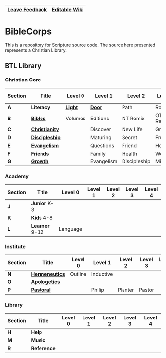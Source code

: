 |[Leave Feedback](https://github.com/BeTheLight/Overview-and-Wiki/issues) | [Editable Wiki](https://github.com/BeTheLight/Overview-and-Wiki/wiki) |
|-|-|
# BibleCorps

This is a repository for Scripture source code. The source here presented represents a Christian Library. 

## BTL Library
### Christian Core

|Section| Title            | Level 0 | Level 1 | Level 2 | Level 3 | Level 4 
|-------|------------------|---------|---------|---------|---------|--------
| __A__ | __Literacy__     | __[Light](https://bloomlibrary.org/browse?lang=en&langname=English)__   | __[Door](https://www.literacyevangelism.org/primers)__    | Path    | Road    | __[Bridge](https://bookdash.org/books/?s=&languages%5B%5D=en)__ 
| __B__ | __[Bibles](https://github.com/BibleCorps/Guidelines-and-Documentation-Wiki/blob/master/Bibles.md)__       | Volumes | Editions| NT Remix| OT Remix| 
| __C__ | __[Christianity](https://github.com/Be-the-Light/ENG-C-Christianity-PSFM/tree/master/PDF)__ |         | Discover| New Life| Growing |
| __D__ | __[Discipleship](https://github.com/Be-the-Light/ENG-D-Discipleship-PSFM/tree/master/PDF)__ |         | Maturing| Secret  | Fruit   | 
| __E__ | __[Evangelism](https://github.com/Be-the-Light/ENG-E-Evangelism-PSFM)__   |         | Questions  | Friend  | Help! |
| __F__ | __Friends__      |         | Family     | Health  | Work    |  
| __G__ | __[Growth](https://github.com/Be-the-Light/ENG-G-Growth-PSFM)__       |         | Evangelism | Discipleship | Missions | 

### Academy

|Section| Title            | Level 0 | Level 1 | Level 2 | Level 3 | Level 4 
|-------|------------------|---------|---------|---------|---------|--------
| __J__ | __Junior__ K-3   |         |         |
| __K__ | __Kids__ 4-8     |         |         |
| __L__ | __Learner__ 9-12 | Language|         | 

### Institute

|Section| Title            | Level 0 | Level 1 | Level 2 | Level 3 | Level 4 
|-------|------------------|---------|---------|---------|---------|--------
| __N__ | __[Hermeneutics](https://github.com/Be-the-Light/ENG-N-Hermeneutics-PSFM)__| Outline | Inductive | 
| __O__ | __[Apologetics](https://github.com/Be-the-Light/ENG-O-Apologetics-PSFM)__ |  |  | 
| __P__ | __[Pastoral](https://github.com/Be-the-Light/ENG-P-Pastoral-PSFM)__ |         | Philip | Planter | Pastor 

### Library

|Section| Title            | Level 0 | Level 1 | Level 2 | Level 3 | Level 4 
|-------|------------------|---------|---------|---------|---------|--------
| __H__ | __Help__        |         |         | 
| __M__ | __Music__        |         |         | 
| __R__ | __Reference__    | | | |
